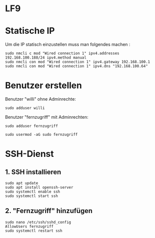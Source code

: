 # LF9

# Statische IP
Um die IP statisch einzustellen muss man folgendes machen :
```
sudo nmcli c mod "Wired connection 1" ipv4.addresses 192.168.100.188/24 ipv4.method manual
sudo nmcli con mod "Wired connection 1" ipv4.gateway 192.168.100.1
sudo nmcli con mod "Wired connection 1" ipv4.dns "192.168.100.64"
```
# Benutzer erstellen
 Benutzer "willi" ohne Adminrechte:
```
sudo adduser willi
```
Benutzer "fernzugriff" mit Adminrechten:
```
sudo adduser fernzugriff
```
```
sudo usermod -aG sudo fernzugriff
```
# SSH-Dienst 
## 1. SSH installieren
```
sudo apt update
sudo apt install openssh-server
sudo systemctl enable ssh
sudo systemctl start ssh
```
## 2. "Fernzugriff" hinzufügen
```
sudo nano /etc/ssh/sshd_config
AllowUsers fernzugriff
sudo systemctl restart ssh
```
 
